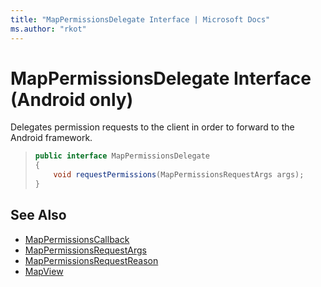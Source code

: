 ```yaml
---
title: "MapPermissionsDelegate Interface | Microsoft Docs"
ms.author: "rkot"
---
```


# MapPermissionsDelegate Interface (Android only)

Delegates permission requests to the client in order to forward to the Android framework.

>```java
> public interface MapPermissionsDelegate
> {
>     void requestPermissions(MapPermissionsRequestArgs args);
> }
>```

## See Also

* [MapPermissionsCallback](mappermissionscallback-interface.md)
* [MapPermissionsRequestArgs](mappermissionsrequestargs-class.md)
* [MapPermissionsRequestReason](mappermissionsrequestreason-enumeration.md)
* [MapView](../mapview-class.md)
